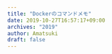 ```yaml
---
title: "Dockerのコマンドメモ"
date: 2019-10-27T16:57:17+09:00
archives: "2019"
author: Amatsuki
draft: false
---
```

